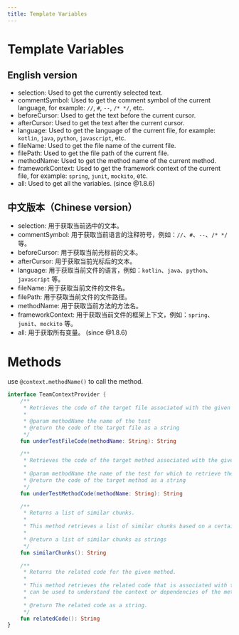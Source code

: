 ```yaml
---
title: Template Variables
---
```


# Template Variables

## English version

- selection: Used to get the currently selected text.
- commentSymbol: Used to get the comment symbol of the current language, for example: `//`, `#`, `--`, `/* */`, etc.
- beforeCursor: Used to get the text before the current cursor.
- afterCursor: Used to get the text after the current cursor.
- language: Used to get the language of the current file, for example: `kotlin`, `java`, `python`, `javascript`, etc.
- fileName: Used to get the file name of the current file.
- filePath: Used to get the file path of the current file.
- methodName: Used to get the method name of the current method.
- frameworkContext: Used to get the framework context of the current file, for example: `spring`, `junit`, `mockito`,
  etc.
- all: Used to get all the variables. (since @1.8.6)

## 中文版本（Chinese version）

- selection: 用于获取当前选中的文本。
- commentSymbol: 用于获取当前语言的注释符号，例如：`//`、`#`、`--`、`/* */` 等。
- beforeCursor: 用于获取当前光标前的文本。
- afterCursor: 用于获取当前光标后的文本。
- language: 用于获取当前文件的语言，例如：`kotlin`、`java`、`python`、`javascript` 等。
- fileName: 用于获取当前文件的文件名。
- filePath: 用于获取当前文件的文件路径。
- methodName: 用于获取当前方法的方法名。
- frameworkContext: 用于获取当前文件的框架上下文，例如：`spring`、`junit`、`mockito` 等。
- all: 用于获取所有变量。 (since @1.8.6)

# Methods

use `@context.methodName()` to call the method.

```kotlin
interface TeamContextProvider {
    /**
     * Retrieves the code of the target file associated with the given test name.
     *
     * @param methodName the name of the test
     * @return the code of the target file as a string
     */
    fun underTestFileCode(methodName: String): String

    /**
     * Retrieves the code of the target method associated with the given test name.
     *
     * @param methodName the name of the test for which to retrieve the target method code
     * @return the code of the target method as a string
     */
    fun underTestMethodCode(methodName: String): String

    /**
     * Returns a list of similar chunks.
     *
     * This method retrieves a list of similar chunks based on a certain criteria. The chunks are represented as strings.
     *
     * @return a list of similar chunks as strings
     */
    fun similarChunks(): String

    /**
     * Returns the related code for the given method.
     *
     * This method retrieves the related code that is associated with the current method. The related code
     * can be used to understand the context or dependencies of the method.
     *
     * @return The related code as a string.
     */
    fun relatedCode(): String
}
```
